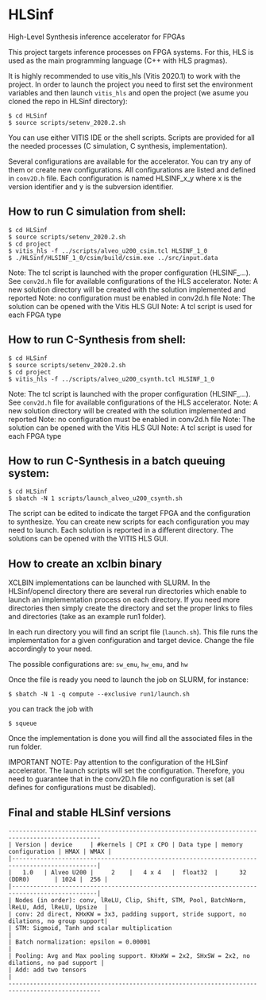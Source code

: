 # HLSinf
High-Level Synthesis inference accelerator for FPGAs

This project targets inference processes on FPGA systems. For this, HLS is used as the main programming language (C++ with HLS pragmas).

It is highly recommended to use vitis_hls (Vitis 2020.1) to work with the project. In order to launch the project you need to first set the environment variables and then launch `vitis_hls` and open the project (we asume you cloned the repo in HLSinf directory):
```
$ cd HLSinf
$ source scripts/setenv_2020.2.sh
```
You can use either VITIS IDE or the shell scripts. Scripts are provided for all the needed processes (C simulation, C synthesis, implementation).

Several configurations are available for the accelerator. You can try any of them or create new configurations. All configurations are listed and defined in `conv2D.h` file. Each configuration is named HLSINF_x_y where x is the version identifier and y is the subversion identifier. 

How to run C simulation from shell:
-----------------------------------
```
$ cd HLSinf
$ source scripts/setenv_2020.2.sh
$ cd project
$ vitis_hls -f ../scripts/alveo_u200_csim.tcl HLSINF_1_0
$ ./HLSinf/HLSINF_1_0/csim/build/csim.exe ../src/input.data
```

Note: The tcl script is launched with the proper configuration (HLSINF_...). See `conv2d.h` file for available configurations of the HLS accelerator.
Note: A new solution directory will be created with the solution implemented and reported
Note: no configuration must be enabled in conv2d.h file
Note: The solution can be opened with the Vitis HLS GUI
Note: A tcl script is used for each FPGA type

How to run C-Synthesis from shell:
-----------------------------------
```
$ cd HLSinf
$ source scripts/setenv_2020.2.sh
$ cd project
$ vitis_hls -f ../scripts/alveo_u200_csynth.tcl HLSINF_1_0
```
Note: The tcl script is launched with the proper configuration (HLSINF_...). See `conv2d.h` file for available configurations of the HLS accelerator.
Note: A new solution directory will be created with the solution implemented and reported
Note: no configuration must be enabled in conv2d.h file
Note: The solution can be opened with the Vitis HLS GUI
Note: A tcl script is used for each FPGA type

How to run C-Synthesis in a batch queuing system:
-------------------------------------------------
```
$ cd HLSinf
$ sbatch -N 1 scripts/launch_alveo_u200_csynth.sh
```
The script can be edited to indicate the target FPGA and the configuration to synthesize. You can create new scripts for each configuration you may need to launch. Each solution is reported in a different directory. The solutions can be opened with the VITIS HLS GUI.

How to create an xclbin binary
------------------------------

XCLBIN implementations can be launched with SLURM. In the HLSinf/opencl directory there are several run directories which enable to launch an implementation process on each directory. If you need more directories then simply create the directory and set
the proper links to files and directories (take as an example run1 folder).

In each run directory you will find an script file (`launch.sh`). This file runs the implementation for a given configuration and target device. Change the file accordingly to your need.

The possible configurations are: `sw_emu`, `hw_emu`, and `hw`

Once the file is ready you need to launch the job on SLURM, for instance:
```
$ sbatch -N 1 -q compute --exclusive run1/launch.sh
```
you can track the job with
```
$ squeue
```
Once the implementation is done you will find all the associated files in the run folder.

IMPORTANT NOTE: Pay attention to the configuration of the HLSinf accelerator. The launch scripts will set the configuration. Therefore, you need to guarantee that
in the conv2D.h file no configuration is set (all defines for configurations must be disabled).

Final and stable HLSinf versions
--------------------------------

```
------------------------------------------------------------------------------------------------
| Version | device     | #kernels | CPI x CPO | Data type | memory configuration | HMAX | WMAX |
|----------------------------------------------------------------------------------------------|
|   1.0   | Alveo U200 |     2    |   4 x 4   |  float32  |      32 (DDR0)       | 1024 |  256 |
|----------------------------------------------------------------------------------------------|
| Nodes (in order): conv, lReLU, Clip, Shift, STM, Pool, BatchNorm, lReLU, Add, lReLU, Upsize  |
| conv: 2d direct, KHxKW = 3x3, padding support, stride support, no dilations, no group support|
| STM: Sigmoid, Tanh and scalar multiplication                                                 |
| Batch normalization: epsilon = 0.00001                                                       |
| Pooling: Avg and Max pooling support. KHxKW = 2x2, SHxSW = 2x2, no dilations, no pad support |
| Add: add two tensors                                                                         |
------------------------------------------------------------------------------------------------
```
  
  


